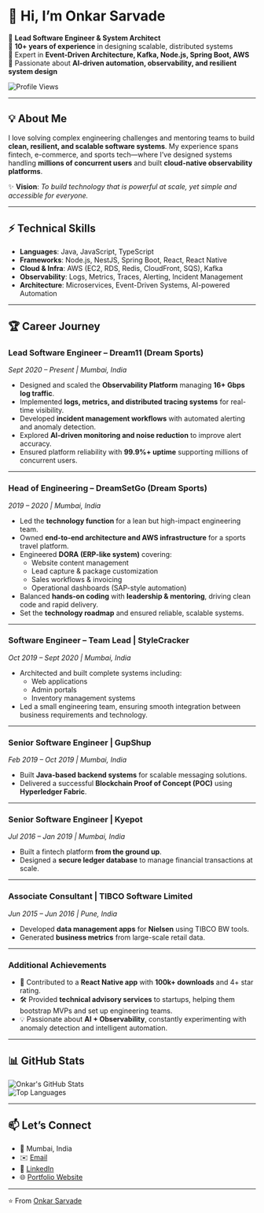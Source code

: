 # 👋 Hi, I’m Onkar Sarvade  

🔹 **Lead Software Engineer & System Architect**  
🔹 **10+ years of experience** in designing scalable, distributed systems  
🔹 Expert in **Event-Driven Architecture, Kafka, Node.js, Spring Boot, AWS**  
🔹 Passionate about **AI-driven automation, observability, and resilient system design**  

![Profile Views](https://komarev.com/ghpvc/?username=saravadeo&label=Profile%20Views&color=0e75b6&style=flat)

---

## 💡 About Me  
I love solving complex engineering challenges and mentoring teams to build **clean, resilient, and scalable software systems**. My experience spans fintech, e-commerce, and sports tech—where I’ve designed systems handling **millions of concurrent users** and built **cloud-native observability platforms**.  

✨ **Vision**: *To build technology that is powerful at scale, yet simple and accessible for everyone.*  

---

## ⚡ Technical Skills  

- **Languages**: Java, JavaScript, TypeScript  
- **Frameworks**: Node.js, NestJS, Spring Boot, React, React Native  
- **Cloud & Infra**: AWS (EC2, RDS, Redis, CloudFront, SQS), Kafka  
- **Observability**: Logs, Metrics, Traces, Alerting, Incident Management  
- **Architecture**: Microservices, Event-Driven Systems, AI-powered Automation  

---

## 🏆 Career Journey  

### **Lead Software Engineer – Dream11 (Dream Sports)**  
*Sept 2020 – Present | Mumbai, India*  
- Designed and scaled the **Observability Platform** managing **16+ Gbps log traffic**.  
- Implemented **logs, metrics, and distributed tracing systems** for real-time visibility.  
- Developed **incident management workflows** with automated alerting and anomaly detection.  
- Explored **AI-driven monitoring and noise reduction** to improve alert accuracy.  
- Ensured platform reliability with **99.9%+ uptime** supporting millions of concurrent users.  

---

### **Head of Engineering – DreamSetGo (Dream Sports)**  
*2019 – 2020 | Mumbai, India*  
- Led the **technology function** for a lean but high-impact engineering team.  
- Owned **end-to-end architecture and AWS infrastructure** for a sports travel platform.  
- Engineered **DORA (ERP-like system)** covering:  
  - Website content management  
  - Lead capture & package customization  
  - Sales workflows & invoicing  
  - Operational dashboards (SAP-style automation)  
- Balanced **hands-on coding** with **leadership & mentoring**, driving clean code and rapid delivery.  
- Set the **technology roadmap** and ensured reliable, scalable systems.  

---

### **Software Engineer – Team Lead | StyleCracker**  
*Oct 2019 – Sept 2020 | Mumbai, India*  
- Architected and built complete systems including:  
  - Web applications  
  - Admin portals  
  - Inventory management systems  
- Led a small engineering team, ensuring smooth integration between business requirements and technology.  

---

### **Senior Software Engineer | GupShup**  
*Feb 2019 – Oct 2019 | Mumbai, India*  
- Built **Java-based backend systems** for scalable messaging solutions.  
- Delivered a successful **Blockchain Proof of Concept (POC)** using **Hyperledger Fabric**.  

---

### **Senior Software Engineer | Kyepot**  
*Jul 2016 – Jan 2019 | Mumbai, India*  
- Built a fintech platform **from the ground up**.  
- Designed a **secure ledger database** to manage financial transactions at scale.  

---

### **Associate Consultant | TIBCO Software Limited**  
*Jun 2015 – Jun 2016 | Pune, India*  
- Developed **data management apps** for **Nielsen** using TIBCO BW tools.  
- Generated **business metrics** from large-scale retail data.  

---

### **Additional Achievements**  
- 📱 Contributed to a **React Native app** with **100k+ downloads** and 4+ star rating.  
- 🛠️ Provided **technical advisory services** to startups, helping them bootstrap MVPs and set up engineering teams.  
- 💡 Passionate about **AI + Observability**, constantly experimenting with anomaly detection and intelligent automation.  

---

## 📊 GitHub Stats  

![Onkar's GitHub Stats](https://github-readme-stats.vercel.app/api?username=saravadeo&show_icons=true&theme=radical)  
![Top Languages](https://github-readme-stats.vercel.app/api/top-langs/?username=saravadeo&layout=compact&theme=radical)  

---

## 📫 Let’s Connect  

- 📍 Mumbai, India  
- ✉️ [Email](mailto:saravadeo@yahoo.com)  
- 🔗 [LinkedIn](https://www.linkedin.com/in/onkar-sarvade-4b36ab63/)  
- 🌐 [Portfolio Website](https://saravadeo.github.io/react-website/)  

---
⭐️ From [Onkar Sarvade](https://github.com/saravadeo)
